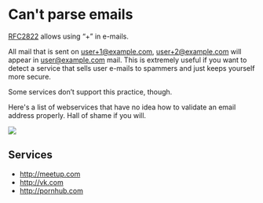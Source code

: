 # Can't parse emails

[RFC2822](http://tools.ietf.org/html/rfc2822#section-3.4.1) allows using “+” in e-mails.

All mail that is sent on user+1@example.com, user+2@example.com will appear in user@example.com mail.
This is extremely useful if you want to detect a service that sells user e-mails to spammers and
just keeps yourself more secure.

Some services don’t support this practice, though.

Here's a list of webservices that have no idea how to validate an email address properly.
Hall of shame if you will.

![](https://dl.dropboxusercontent.com/u/8663332/meetup-fail.png)

## Services

* http://meetup.com
* http://vk.com
* http://pornhub.com
